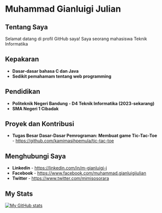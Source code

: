 <!--### Hi there 👋-->
<!--
**mimisosorara/mimisosorara** is a ✨ _special_ ✨ repository because its `README.md` (this file) appears on your GitHub profile.

Here are some ideas to get you started:

- 🔭 I’m currently working on ...
- 🌱 I’m currently learning ...
- 👯 I’m looking to collaborate on ...
- 🤔 I’m looking for help with ...
- 💬 Ask me about ...
- 📫 How to reach me: ...
- 😄 Pronouns: ...
- ⚡ Fun fact: ...
-->
# Muhammad Gianluigi Julian
## Tentang Saya
Selamat datang di profil GitHub saya! Saya seorang mahasiswa Teknik Informatika
## Kepakaran
- **Dasar-dasar bahasa C dan Java**
- **Sedikit pemahamam tentang web programming**
## Pendidikan
- **Politeknik Negeri Bandung - D4 Teknik Informatika (2023-sekarang)**
- **SMA Negeri 1 Cibadak**
## Proyek dan Kontribusi
- **Tugas Besar Dasar-Dasar Pemrograman: Membuat game Tic-Tac-Toe** - https://github.com/kamimasihpemula/tic-tac-toe
## Menghubungi Saya
- **Linkedin** - https://linkedin.com/in/m-gianluigi-j
- **Facebook** - https://www.facebook.com/muhammad.gianluigijulian
- **Twitter** - https://www.twitter.com/mimisosorara
## My Stats
[![My GitHub stats](https://github-readme-stats.vercel.app/api?username=mimisosorara)](https://github.com/anuraghazra/github-readme-stats)
